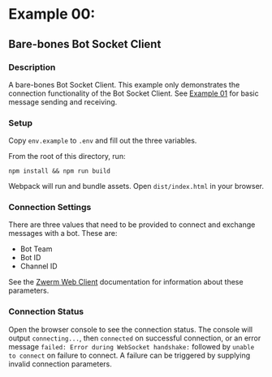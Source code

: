 # Example 00:
## Bare-bones Bot Socket Client
### Description
A bare-bones Bot Socket Client. This example only demonstrates the connection functionality of the Bot Socket Client. See [Example 01](../01-minimal/) for basic message sending and receiving.
### Setup
Copy `env.example` to `.env` and fill out the three variables.

From the root of this directory, run:
```
npm install && npm run build
```
Webpack will run and bundle assets. Open `dist/index.html` in your browser.
### Connection Settings
There are three values that need to be provided to connect and exchange messages with a bot. These are:
* Bot Team
* Bot ID
* Channel ID

See the [Zwerm Web Client](https://prefer.atlassian.net/wiki/spaces/ZWER/pages/183664654/Web+Chat+Widget#WebChatWidget-optionsOptions) documentation for information about these parameters.
### Connection Status
Open the browser console to see the connection status. The console will output `connecting...`, then `connected` on successful connection, or an error message `failed: Error during WebSocket handshake:` followed by `unable to connect` on failure to connect. A failure can be triggered by supplying invalid connection parameters.
